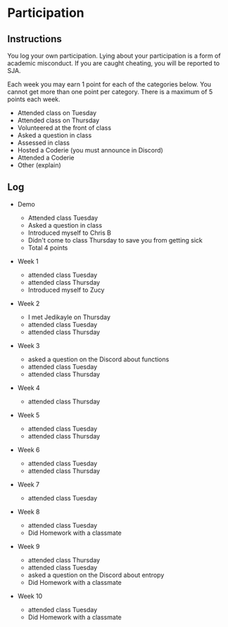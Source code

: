 Participation
=============

## Instructions ##

You log your own participation. Lying about your participation is a form of
academic misconduct. If you are caught cheating, you will be reported to SJA.

Each week you may earn 1 point for each of the categories below. You cannot get
more than one point per category. There is a maximum of 5 points each week.

+ Attended class on Tuesday
+ Attended class on Thursday
+ Volunteered at the front of class
+ Asked a question in class
+ Assessed in class
+ Hosted a Coderie (you must announce in Discord)
+ Attended a Coderie
+ Other (explain)

## Log ##

- Demo
	+ Attended class Tuesday
	+ Asked a question in class
	+ Introduced myself to Chris B
	+ Didn't come to class Thursday to save you from getting sick
	+ Total 4 points

- Week 1
	+ attended class Tuesday 
	+ attended class Thursday
	+ Introduced myself to Zucy  
- Week 2	
	+ I met Jedikayle on Thursday
	+ attended class Tuesday 
	+ attended class Thursday  
- Week 3
	+ asked a question on the Discord about functions 
	+ attended class Tuesday 
	+ attended class Thursday  
- Week 4
	+ attended class Thursday 
- Week 5
	+ attended class Tuesday 
	+ attended class Thursday
- Week 6
	+ attended class Tuesday
	+ attended class Thursday 
- Week 7
	+ attended class Tuesday 
- Week 8
	+ attended class Tuesday 
	+ Did Homework with a classmate 
- Week 9
	+ attended class Thursday 
	+ attended class Tuesday 
	+ asked a question on the Discord about entropy 
	+ Did Homework with a classmate 
- Week 10
	+ attended class Tuesday 
	+ Did Homework with a classmate 
